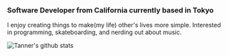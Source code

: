 ### Software Developer from California currently based in Tokyo


I enjoy creating things to make(my life) other's lives more simple. Interested in programming, skateboarding, and nerding out about music. 


![Tanner's github stats](https://github-readme-stats.vercel.app/api?username=thaberl13&hide=stars&show_icons=true&theme=dark)
<!--
**thaberl13/thaberl13** is a ✨ _special_ ✨ repository because its `README.md` (this file) appears on your GitHub profile.


